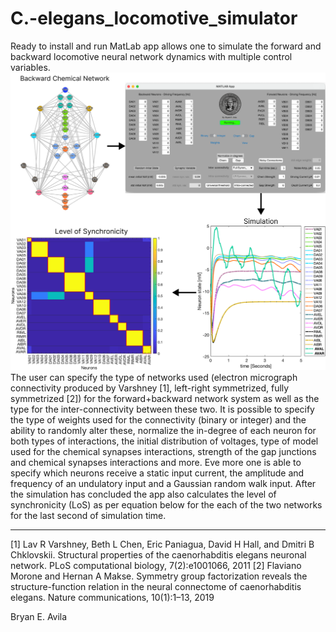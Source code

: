 # C.-elegans_locomotive_simulator
Ready to install and run MatLab app allows one to simulate the forward and backward locomotive neural network dynamics with multiple control variables.
![alt text](Example.png?raw=true)
The user can specify the type of networks used (electron micrograph connectivity produced by Varshney [1], left-right symmetrized, fully symmetrized [2]) for the forward+backward network system as well as the type for the inter-connectivity between these two. It is possible to specify the type of weights used for the connectivity (binary or integer) and the ability to randomly alter these, normalize the in-degree of each neuron for both types of interactions, the initial distribution of voltages, type of model used for the chemical synapses interactions, strength of the gap junctions and chemical synapses interactions and more. Eve more one is able to specify which neurons receive a static input current, the amplitude and frequency of an undulatory input and a Gaussian random walk input.
After the simulation has concluded the app also calculates the level of synchronicity (LoS) as per equation below for the each of the two networks for the last second of simulation time.



--------------
[1] Lav R Varshney, Beth L Chen, Eric Paniagua, David H Hall, and Dmitri B Chklovskii. Structural properties of the caenorhabditis elegans neuronal network. PLoS computational biology, 7(2):e1001066, 2011
[2] Flaviano Morone and Hernan A Makse. Symmetry group factorization reveals the structure-function relation in the neural connectome of caenorhabditis elegans. Nature communications, 10(1):1–13, 2019

Bryan E. Avila
